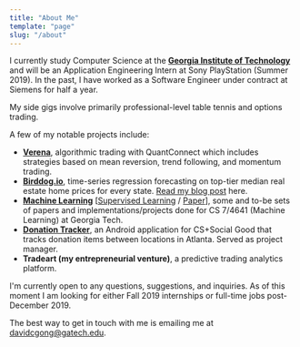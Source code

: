 ```yaml
---
title: "About Me"
template: "page"
slug: "/about"
---
```


I currently study Computer Science at the [**Georgia Institute of Technology**](http://gatech.edu) and will be an Application Engineering Intern at Sony PlayStation (Summer 2019). In the past, I have worked as a Software Engineer under contract at Siemens for half a year.

My side gigs involve primarily professional-level table tennis and options trading.

A few of my notable projects include:

- [**Verena**](https://github.com/davidcgong/stockvis), algorithmic trading with QuantConnect which includes strategies based on mean reversion, trend following, and momentum trading.
- [**Birddog.io**](http://github.com/davidcgong/Birddog.io), time-series regression forecasting on top-tier median real estate home prices for every state. [Read my blog post](/blog/real-estate-prices-regression-with-scikit-learn) here.
- [**Machine Learning**](https://github.com/davidcgong/ML_Coursework/tree/master/Supervised_Learning) [[Supervised Learning](https://github.com/davidcgong/ML_Coursework/tree/master/Supervised_Learning) / [Paper](https://github.com/davidcgong/ML_Coursework/raw/master/Supervised_Learning/dgong8-analysis.pdf)], some and to-be sets of papers and implementations/projects done for CS 7/4641 (Machine Learning) at Georgia Tech.
- [**Donation Tracker**](https://www.github.com/davidcgong/donation_tracker), an Android application for CS+Social Good that tracks donation items between locations in Atlanta. Served as project manager.
- **Tradeart (my entrepreneurial venture)**, a predictive trading analytics platform.

I'm currently open to any questions, suggestions, and inquiries. As of this moment I am looking for either Fall 2019 internships or full-time jobs post-December 2019. 

The best way to get in touch with me is emailing me at [davidcgong@gatech.edu](mailto:davidcgong@gatech.edu).

